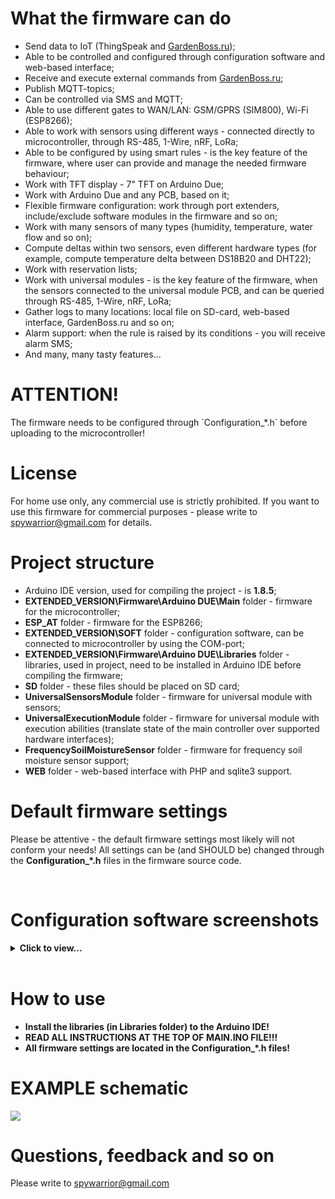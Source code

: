 <h1>What the firmware can do</h1>
<p>
 <ul>
  <li>Send data to IoT (ThingSpeak and <a href="http://gardenboss.ru" target="_blank">GardenBoss.ru</a>);</li>
  <li>Able to be controlled and configured through configuration software and web-based interface;</li>
  <li>Receive and execute external commands from <a href="http://gardenboss.ru" target="_blank">GardenBoss.ru</a>;</li>
  <li>Publish MQTT-topics;</li>
  <li>Can be controlled via SMS and MQTT;</li>
  <li>Able to use different gates to WAN/LAN: GSM/GPRS (SIM800), Wi-Fi (ESP8266);</li>
  <li>Able to work with sensors using different ways - connected directly to microcontroller, through RS-485, 1-Wire, nRF, LoRa;</li>
  <li>Able to be configured by using smart rules - is the key feature of the firmware, where user can provide and manage the needed firmware behaviour;</li>
  <li>Work with TFT display - 7" TFT on Arduino Due;</li>
  <li>Work with Arduino Due and any PCB, based on it;</li>
  <li>Flexible firmware configuration: work through port extenders, include/exclude software modules in the firmware and so on;</li>
  <li>Work with many sensors of many types (humidity, temperature, water flow and so on);</li>
  <li>Compute deltas within two sensors, even different hardware types (for example, compute temperature delta between DS18B20 and DHT22);</li>
  <li>Work with reservation lists;</li>
  <li>Work with universal modules - is the key feature of the firmware, when the sensors connected to the universal module PCB, and can be queried through RS-485, 1-Wire, nRF, LoRa;</li>
  <li>Gather logs to many locations: local file on SD-card, web-based interface, GardenBoss.ru and so on;</li>
  <li>Alarm support: when the rule is raised by its conditions - you will receive alarm SMS;</li>
  <li>And many, many tasty features...</li>
 </ul>
 
<h1>ATTENTION!</h1>
The firmware needs to be configured through `Configuration_*.h` before uploading to the microcontroller! 
<p>
<h1>License</h1>

For home use only, any commercial use is strictly prohibited. If you want to use this firmware for commercial purposes - please write to <a href="mailto:spywarrior@gmail.com">spywarrior@gmail.com</a> for details.

<h1>Project structure</h1>
<ul>
<li>Arduino IDE version, used for compiling the project - is <b>1.8.5</b>;</li>
<li><b>EXTENDED_VERSION\Firmware\Arduino DUE\Main</b> folder - firmware for the microcontroller;</li>
<li><b>ESP_AT</b> folder - firmware for the ESP8266;</li>
<li><b>EXTENDED_VERSION\SOFT</b> folder - configuration software, can be connected to microcontroller by using the COM-port;</li>
<li><b>EXTENDED_VERSION\Firmware\Arduino DUE\Libraries</b> folder - libraries, used in project, need to be installed in Arduino IDE before compiling the firmware;</li>
<li><b>SD</b> folder - these files should be placed on SD card;</li>
<li><b>UniversalSensorsModule</b> folder - firmware for universal module with sensors;</li>
<li><b>UniversalExecutionModule</b> folder - firmware for universal module with execution abilities (translate state of the main controller over supported hardware interfaces);</li>
<li><b>FrequencySoilMoistureSensor</b> folder - firmware for frequency soil moisture sensor support;</li>
<li><b>WEB</b> folder - web-based interface with PHP and sqlite3 support.</li>
</ul>

<h1>Default firmware settings</h1>

Please be attentive - the default firmware settings most likely will not conform your needs! All settings can be (and SHOULD be) changed through the <b>Configuration_*.h</b> files in the firmware source code.

<br/>
<h1>Configuration software screenshots</h1>

<details> 
<summary><b>Click to view...</b><br/><br/></summary>
  
<img src="screen1_en.png" hspace='10'/>
<img src="screen2_en.png" hspace='10'/>
<img src="screen3_en.png" hspace='10'/>
<img src="screen4_en.png" hspace='10'/>
<img src="screen5_en.png" hspace='10'/>
<img src="screen6_en.png" hspace='10'/>
<img src="screen7_en.png" hspace='10'/>
<img src="screen8_en.png" hspace='10'/>
<img src="screen9_en.png" hspace='10'/>


</details>

<p>
<h1>How to use</h1>
<ul>
<li><b>Install the libraries (in Libraries folder) to the Arduino IDE!</b></li>
<li><b>READ ALL INSTRUCTIONS AT THE TOP OF MAIN.INO FILE!!!</b></li>
<li><b>All firmware settings are located in the Configuration_*.h files!</b></li>
</ul>
<p>


<h1>EXAMPLE schematic</h1>
<img src="plan_en.png"/>

<h1>Questions, feedback and so on</h1>

Please write to <a href="mailto:spywarrior@gmail.com">spywarrior@gmail.com</a>
